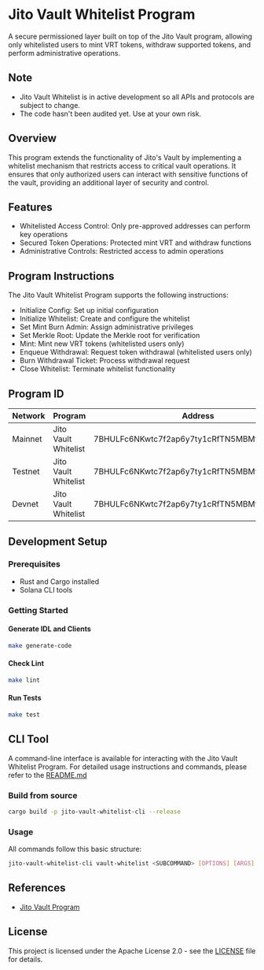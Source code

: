 # Jito Vault Whitelist Program

A secure permissioned layer built on top of the Jito Vault program, allowing only whitelisted users to mint VRT tokens, withdraw supported tokens, and perform administrative operations.


## Note
- Jito Vault Whitelist is in active development so all APIs and protocols are subject to change.
- The code hasn't been audited yet. Use at your own risk.

## Overview

This program extends the functionality of Jito's Vault by implementing a whitelist mechanism that restricts access to critical vault operations.
It ensures that only authorized users can interact with sensitive functions of the vault, providing an additional layer of security and control.

## Features

- Whitelisted Access Control: Only pre-approved addresses can perform key operations
- Secured Token Operations: Protected mint VRT and withdraw functions
- Administrative Controls: Restricted access to admin operations

## Program Instructions

The Jito Vault Whitelist Program supports the following instructions:

- Initialize Config: Set up initial configuration
- Initialize Whitelist: Create and configure the whitelist
- Set Mint Burn Admin: Assign administrative privileges
- Set Merkle Root: Update the Merkle root for verification
- Mint: Mint new VRT tokens (whitelisted users only)
- Enqueue Withdrawal: Request token withdrawal (whitelisted users only)
- Burn Withdrawal Ticket: Process withdrawal request
- Close Whitelist: Terminate whitelist functionality

## Program ID

| Network | Program              | Address                                       | Version |
|---------|----------------------|-----------------------------------------------|---------|
| Mainnet | Jito Vault Whitelist | 7BHULFc6NKwtc7f2ap6y7ty1cRfTN5MBMfJQj1rxEUhP  | 0.0.1   |
| Testnet | Jito Vault Whitelist | 7BHULFc6NKwtc7f2ap6y7ty1cRfTN5MBMfJQj1rxEUhP  | 0.0.1   |
| Devnet  | Jito Vault Whitelist | 7BHULFc6NKwtc7f2ap6y7ty1cRfTN5MBMfJQj1rxEUhP  | 0.0.1   |

## Development Setup

### Prerequisites

- Rust and Cargo installed
- Solana CLI tools

### Getting Started

#### Generate IDL and Clients

```bash
make generate-code
```

#### Check Lint

```bash
make lint
```

#### Run Tests

```bash
make test
```

## CLI Tool

A command-line interface is available for interacting with the Jito Vault Whitelist Program.
For detailed usage instructions and commands, please refer to the [README.md](./cli/README.md)

### Build from source

```bash
cargo build -p jito-vault-whitelist-cli --release
```

### Usage

All commands follow this basic structure:

```bash
jito-vault-whitelist-cli vault-whitelist <SUBCOMMAND> [OPTIONS] [ARGS]
```


## References

- [Jito Vault Program](https://github.com/jito-foundation/restaking)

## License

This project is licensed under the Apache License 2.0 - see the [LICENSE](LICENSE) file for details.

